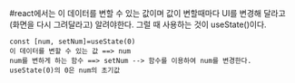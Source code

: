 #react에서는 이 데이터를 변할 수 있는 값이며 값이 변할때마다 UI를 변경해 달라고(화면을 다시 그려달라고) 알려야한다. 그럴 때 사용하는 것이 useState()이다.
```
const [num, setNum]=useState(0)
이 데이터를 변할 수 있는 값 ==> num
num를 변하게 하는 함수 ==> setNum --> 함수를 이용하여 num를 변경한다.
useState(0)의 0은 num의 초기값
```
